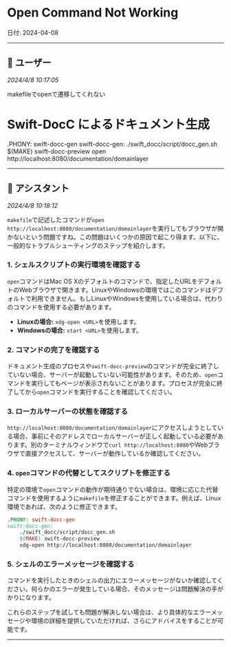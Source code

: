 # Open Command Not Working

日付: 2024-04-08

---

## 👤 ユーザー
*2024/4/8 10:17:05*

makefileでopenで遷移してくれない

# Swift-DocC によるドキュメント生成
.PHONY: swift-docc-gen
swift-docc-gen:
	./swift_docc/script/docc_gen.sh
	$(MAKE) swift-docc-preview
	open http://localhost:8080/documentation/domainlayer

---

## 🤖 アシスタント
*2024/4/8 10:18:12*

`makefile`で記述したコマンドが`open http://localhost:8080/documentation/domainlayer`を実行してもブラウザが開かないという問題ですね。この問題はいくつかの原因で起こり得ます。以下に、一般的なトラブルシューティングのステップを紹介します。

### 1. シェルスクリプトの実行環境を確認する
`open`コマンドはMac OS Xのデフォルトのコマンドで、指定したURLをデフォルトのWebブラウザで開きます。LinuxやWindowsの環境ではこのコマンドはデフォルトで利用できません。もしLinuxやWindowsを使用している場合は、代わりのコマンドを使用する必要があります。

- **Linuxの場合:** `xdg-open <URL>`を使用します。
- **Windowsの場合:** `start <URL>`を使用します。

### 2. コマンドの完了を確認する
ドキュメント生成のプロセスや`swift-docc-preview`のコマンドが完全に終了していない場合、サーバーが起動していない可能性があります。そのため、`open`コマンドを実行してもページが表示されないことがあります。プロセスが完全に終了してから`open`コマンドを実行することを確認してください。

### 3. ローカルサーバーの状態を確認する
`http://localhost:8080/documentation/domainlayer`にアクセスしようとしている場合、事前にそのアドレスでローカルサーバーが正しく起動している必要があります。別のターミナルウィンドウで`curl http://localhost:8080`やWebブラウザで直接アクセスして、サーバーが動作しているか確認してください。

### 4. `open`コマンドの代替としてスクリプトを修正する
特定の環境で`open`コマンドの動作が期待通りでない場合は、環境に応じた代替コマンドを使用するように`makefile`を修正することができます。例えば、Linux環境であれば、次のように修正できます。

```makefile
.PHONY: swift-docc-gen
swift-docc-gen:
	./swift_docc/script/docc_gen.sh
	$(MAKE) swift-docc-preview
	xdg-open http://localhost:8080/documentation/domainlayer
```

### 5. シェルのエラーメッセージを確認する
コマンドを実行したときのシェルの出力にエラーメッセージがないか確認してください。何らかのエラーが発生している場合、そのメッセージは問題解決の手がかりになります。

これらのステップを試しても問題が解決しない場合は、より具体的なエラーメッセージや環境の詳細を提供していただければ、さらにアドバイスをすることが可能です。

---
